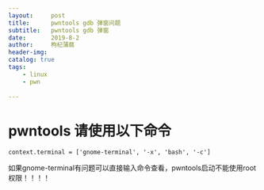 ```yaml
---
layout:     post
title:      pwntools gdb 弹窗问题
subtitle:   pwntools gdb 弹窗
date:       2019-8-2
author:     枸杞蒲蒻
header-img: 
catalog: true
tags:
    - linux
    - pwn
    
---
```


# pwntools 请使用以下命令
```
context.terminal = ['gnome-terminal', '-x', 'bash', '-c']
```
如果gnome-terminal有问题可以直接输入命令查看，pwntools启动不能使用root权限！！！！

